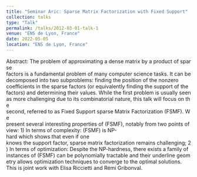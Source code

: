 ```yaml
---
title: "Seminar Aric: Sparse Matrix Factorization with Fixed Support"
collection: talks
type: "Talk"
permalink: /talks/2012-03-01-talk-1
venue: "ENS de Lyon, France"
date: 2022-05-05
location: "ENS de Lyon, France"
---
```


Abstract: The problem of approximating a dense matrix by a product of sparse
factors is a fundamental problem of many computer science tasks. It can be
decomposed into two subproblems: finding the position of the nonzero
coefficients in the sparse factors (or equivalently finding the support of the
factors) and determining their values. While the first problem is usually seen
as more challenging due to its combinatorial nature, this talk will focus on the
second, referred to as Fixed Support sparse Matrix Factorization (FSMF). We
present several interesting properties of (FSMF), notably from two points of
view: 1) In terms of complexity: (FSMF) is NP-hard which shows that even if one
knows the support factor, sparse matrix factorization remains challenging; 2) In
terms of optimization: Despite the NP-hardness, there exists a family of
instances of (FSMF) can be polynomially tractable and their underline geometry
allows optimization techniques to converge to the optimal solutions.
This is joint work with Elisa Riccietti and Rémi Gribonval.